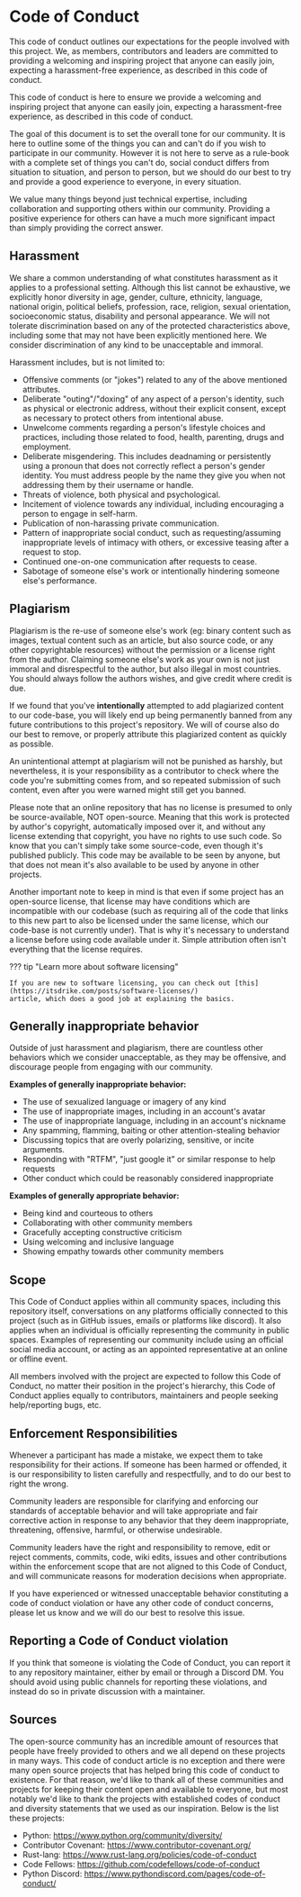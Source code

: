# Code of Conduct

This code of conduct outlines our expectations for the people involved with this project. We, as members, contributors
and leaders are committed to providing a welcoming and inspiring project that anyone can easily join, expecting
a harassment-free experience, as described in this code of conduct.

This code of conduct is here to ensure we provide a welcoming and inspiring project that anyone can easily join,
expecting a harassment-free experience, as described in this code of conduct.

The goal of this document is to set the overall tone for our community. It is here to outline some of the things you
can and can't do if you wish to participate in our community. However it is not here to serve as a rule-book with
a complete set of things you can't do, social conduct differs from situation to situation, and person to person, but we
should do our best to try and provide a good experience to everyone, in every situation.

We value many things beyond just technical expertise, including collaboration and supporting others within our
community. Providing a positive experience for others can have a much more significant impact than simply providing the
correct answer.

## Harassment

We share a common understanding of what constitutes harassment as it applies to a professional setting. Although this
list cannot be exhaustive, we explicitly honor diversity in age, gender, culture, ethnicity, language, national origin,
political beliefs, profession, race, religion, sexual orientation, socioeconomic status, disability and personal
appearance. We will not tolerate discrimination based on any of the protected characteristics above, including some
that may not have been explicitly mentioned here. We consider discrimination of any kind to be unacceptable and
immoral.

Harassment includes, but is not limited to:

- Offensive comments (or "jokes") related to any of the above mentioned attributes.
- Deliberate "outing"/"doxing" of any aspect of a person's identity, such as physical or electronic address, without
  their explicit consent, except as necessary to protect others from intentional abuse.
- Unwelcome comments regarding a person's lifestyle choices and practices, including those related to food, health,
  parenting, drugs and employment.
- Deliberate misgendering. This includes deadnaming or persistently using a pronoun that does not correctly reflect a
  person's gender identity. You must address people by the name they give you when not addressing them by their
  username or handle.
- Threats of violence, both physical and psychological.
- Incitement of violence towards any individual, including encouraging a person to engage in self-harm.
- Publication of non-harassing private communication.
- Pattern of inappropriate social conduct, such as requesting/assuming inappropriate levels of intimacy with others, or
  excessive teasing after a request to stop.
- Continued one-on-one communication after requests to cease.
- Sabotage of someone else's work or intentionally hindering someone else's performance.

## Plagiarism

Plagiarism is the re-use of someone else's work (eg: binary content such as images, textual content such as an article,
but also source code, or any other copyrightable resources) without the permission or a license right from the author.
Claiming someone else's work as your own is not just immoral and disrespectful to the author, but also illegal in most
countries. You should always follow the authors wishes, and give credit where credit is due.

If we found that you've **intentionally** attempted to add plagiarized content to our code-base, you will likely end up
being permanently banned from any future contributions to this project's repository. We will of course also do our best
to remove, or properly attribute this plagiarized content as quickly as possible.

An unintentional attempt at plagiarism will not be punished as harshly, but nevertheless, it is your responsibility as
a contributor to check where the code you're submitting comes from, and so repeated submission of such content, even
after you were warned might still get you banned.

Please note that an online repository that has no license is presumed to only be source-available, NOT open-source.
Meaning that this work is protected by author's copyright, automatically imposed over it, and without any license
extending that copyright, you have no rights to use such code. So know that you can't simply take some source-code,
even though it's published publicly. This code may be available to be seen by anyone, but that does not mean it's also
available to be used by anyone in other projects.

Another important note to keep in mind is that even if some project has an open-source license, that license may have
conditions which are incompatible with our codebase (such as requiring all of the code that links to this new part to
also be licensed under the same license, which our code-base is not currently under). That is why it's necessary to
understand a license before using code available under it. Simple attribution often isn't everything that the license
requires.

??? tip "Learn more about software licensing"

    If you are new to software licensing, you can check out [this](https://itsdrike.com/posts/software-licenses/)
    article, which does a good job at explaining the basics.

## Generally inappropriate behavior

Outside of just harassment and plagiarism, there are countless other behaviors which we consider unacceptable, as they
may be offensive, and discourage people from engaging with our community.

**Examples of generally inappropriate behavior:**

- The use of sexualized language or imagery of any kind
- The use of inappropriate images, including in an account's avatar
- The use of inappropriate language, including in an account's nickname
- Any spamming, flamming, baiting or other attention-stealing behavior
- Discussing topics that are overly polarizing, sensitive, or incite arguments.
- Responding with "RTFM", "just google it" or similar response to help requests
- Other conduct which could be reasonably considered inappropriate

**Examples of generally appropriate behavior:**

- Being kind and courteous to others
- Collaborating with other community members
- Gracefully accepting constructive criticism
- Using welcoming and inclusive language
- Showing empathy towards other community members

## Scope

This Code of Conduct applies within all community spaces, including this repository itself, conversations on any
platforms officially connected to this project (such as in GitHub issues, emails or platforms like discord). It also
applies when an individual is officially representing the community in public spaces. Examples of representing our
community include using an official social media account, or acting as an appointed representative at an online or
offline event.

All members involved with the project are expected to follow this Code of Conduct, no matter their position in the
project's hierarchy, this Code of Conduct applies equally to contributors, maintainers and people seeking
help/reporting bugs, etc.

## Enforcement Responsibilities

Whenever a participant has made a mistake, we expect them to take responsibility for their actions. If someone has been
harmed or offended, it is our responsibility to listen carefully and respectfully, and to do our best to right the
wrong.

Community leaders are responsible for clarifying and enforcing our standards of acceptable behavior and will take
appropriate and fair corrective action in response to any behavior that they deem inappropriate, threatening,
offensive, harmful, or otherwise undesirable.

Community leaders have the right and responsibility to remove, edit or reject comments, commits, code, wiki edits,
issues and other contributions within the enforcement scope that are not aligned to this Code of Conduct, and will
communicate reasons for moderation decisions when appropriate.

If you have experienced or witnessed unacceptable behavior constituting a code of conduct violation or have any other
code of conduct concerns, please let us know and we will do our best to resolve this issue.

## Reporting a Code of Conduct violation

If you think that someone is violating the Code of Conduct, you can report it to any repository maintainer, either by
email or through a Discord DM. You should avoid using public channels for reporting these violations, and instead do so
in private discussion with a maintainer.

## Sources

The open-source community has an incredible amount of resources that people have freely provided to others and we all
depend on these projects in many ways. This code of conduct article is no exception and there were many open source
projects that has helped bring this code of conduct to existence. For that reason, we'd like to thank all of these
communities and projects for keeping their content open and available to everyone, but most notably we'd like to thank
the projects with established codes of conduct and diversity statements that we used as our inspiration. Below is the
list these projects:

- Python: <https://www.python.org/community/diversity/>
- Contributor Covenant: <https://www.contributor-covenant.org/>
- Rust-lang: <https://www.rust-lang.org/policies/code-of-conduct>
- Code Fellows: <https://github.com/codefellows/code-of-conduct>
- Python Discord: <https://www.pythondiscord.com/pages/code-of-conduct/>

